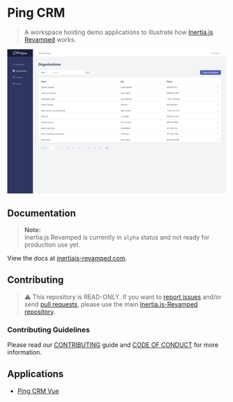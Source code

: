 # Ping CRM

> A workspace holding demo applications to illustrate how [Inertia.js Revamped](https://inertiajs-revamped.com/) works.

![Screenshot](https://raw.githubusercontent.com/inertiajs-revamped/pingcrm/main/.github/assets/pingcrm-screenshot.png)

## Documentation

> **Note:**  
> Inertia.js Revamped is currently in `alpha` status and not ready for production use yet.

View the docs at [inertiajs-revamped.com](https://inertiajs-revamped.com).

## Contributing

> ⚠️ This repository is READ-ONLY. If you want to [report issues](https://github.com/inertiajs-revamped/inertia/issues) and/or send [pull requests](https://github.com/inertiajs-revamped/inertia/compare), please use the main [Inertia.js-Revamped repository](https://github.com/inertiajs-revamped/inertia).

### Contributing Guidelines

Please read our [CONTRIBUTING](https://github.com/inertiajs-revamped/inertia/blob/main/CONTRIBUTING.md) guide and [CODE OF CONDUCT](https://github.com/inertiajs-revamped/inertia/blob/main/CODE_OF_CONDUCT.md) for more information.

## Applications

- [Ping CRM Vue](https://github.com/inertiajs-revamped/pingcrm/blob/main/pingcrm-vue)
